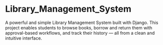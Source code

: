 # Library_Management_System
A powerful and simple Library Management System built with Django. This project enables students to browse books, borrow and return them with approval-based workflows, and track their history — all from a clean and intuitive interface.
